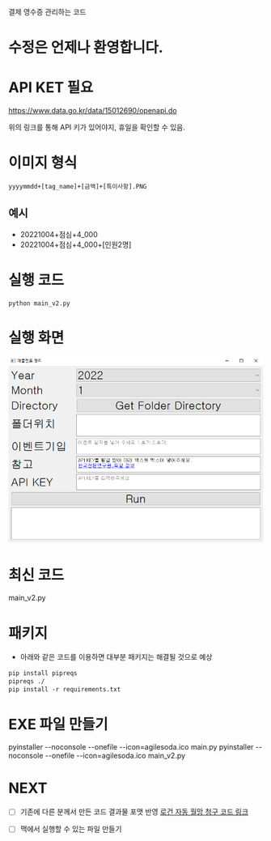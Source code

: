 
결제 영수증 관리하는 코드

# 수정은 언제나 환영합니다.


# API KET 필요

https://www.data.go.kr/data/15012690/openapi.do

위의 링크를 통해 API 키가 있어야지, 휴일을 확인할 수 있음.

# 이미지 형식

`yyyymmdd+[tag_name]+[금액]+[특이사항].PNG`

## 예시
- 20221004+점심+4_000
- 20221004+점심+4_000+[인원2명]

# 실행 코드

```
python main_v2.py
```

# 실행 화면

![화면](./output.PNG)

# 최신 코드
main_v2.py

# 패키지

- 아래와 같은 코드를 이용하면 대부분 패키지는 해결될 것으로 예상

```
pip install pipreqs
pipreqs ./
pip install -r requirements.txt
```

# EXE 파일 만들기
pyinstaller --noconsole --onefile --icon=agilesoda.ico main.py
pyinstaller --noconsole --onefile --icon=agilesoda.ico main_v2.py

# NEXT

- [ ] 기존에 다른 분께서 만든 코드 결과물 포맷 반영 [로건 자동 월망 청구 코드 링크](https://github.com/hotorch/acc_contents_selenium)
- [ ] 맥에서 실행할 수 있는 파일 만들기

